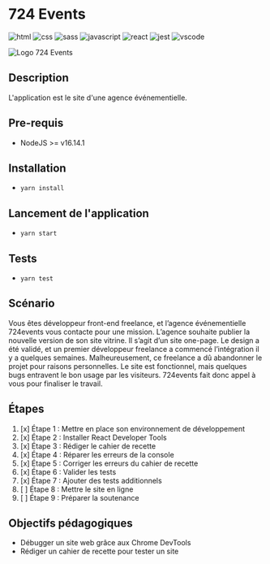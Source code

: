 # 724 Events

![html][html5-badge]
![css][css3-badge]
![sass][sass-badge]
![javascript][javascript-badge]
![react][react-badge]
![jest][jest-badge]
![vscode][vscode-badge]

![Logo 724 Events](https://raw.githubusercontent.com/MarionCorvez/724-events/main/public/images/evangeline-shaw-nwLTVwb7DbU-unsplash1.png)

## Description

L'application est le site d'une agence événementielle.

## Pre-requis

- NodeJS >= v16.14.1

## Installation

- `yarn install`

## Lancement de l'application

- `yarn start`

## Tests

- `yarn test`

## Scénario

Vous êtes développeur front-end freelance, et l’agence événementielle 724events vous contacte pour une mission.
L’agence souhaite publier la nouvelle version de son site vitrine. Il s’agit d’un site one-page.
Le design a été validé, et un premier développeur freelance a commencé l’intégration il y a quelques semaines. Malheureusement, ce freelance a dû abandonner le projet pour raisons personnelles. Le site est fonctionnel, mais quelques bugs entravent le bon usage par les visiteurs. 724events fait donc appel à vous pour finaliser le travail.

## Étapes

1. [x] Étape 1 : Mettre en place son environnement de développement
2. [x] Étape 2 : Installer React Developer Tools
3. [x] Étape 3 : Rédiger le cahier de recette
4. [x] Étape 4 : Réparer les erreurs de la console
5. [x] Étape 5 : Corriger les erreurs du cahier de recette
6. [x] Étape 6 : Valider les tests
7. [x] Étape 7 : Ajouter des tests additionnels
8. [ ] Étape 8 : Mettre le site en ligne
9. [ ] Étape 9 : Préparer la soutenance

## Objectifs pédagogiques

- Débugger un site web grâce aux Chrome DevTools
- Rédiger un cahier de recette pour tester un site

<!-- BADGE LINKS -->

[html5-badge]: https://img.shields.io/badge/HTML5-E34F26?style=for-the-badge&logo=html5&logoColor=white
[css3-badge]: https://img.shields.io/badge/CSS3-1572B6?style=for-the-badge&logo=css3&logoColor=white
[sass-badge]: https://img.shields.io/badge/Sass-CC6699?style=for-the-badge&logo=sass&logoColor=white
[javascript-badge]: https://img.shields.io/badge/JavaScript-F7DF1E?style=for-the-badge&logo=javascript&logoColor=black
[react-badge]: https://img.shields.io/badge/React-20232A?style=for-the-badge&logo=react&logoColor=61DAFB
[vscode-badge]: https://img.shields.io/badge/Made%20with-VSCode-1f425f.svg?style=for-the-badge&logoColor=white
[jest-badge]: https://img.shields.io/badge/Jest-239120?style=for-the-badge&logo=Jest&logoColor=white
